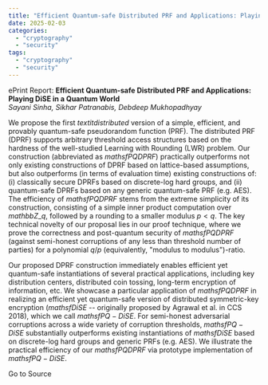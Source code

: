 ```yaml
---
title: "Efficient Quantum-safe Distributed PRF and Applications: Playing DiSE in a Quantum World"
date: 2025-02-03
categories: 
  - "cryptography"
  - "security"
tags: 
  - "cryptography"
  - "security"
---
```


ePrint Report: **Efficient Quantum-safe Distributed PRF and Applications: Playing DiSE in a Quantum World**  
_Sayani Sinha, Sikhar Patranabis, Debdeep Mukhopadhyay_

We propose the first $textit{distributed}$ version of a simple, efficient, and provably quantum-safe pseudorandom function (PRF). The distributed PRF (DPRF) supports arbitrary threshold access structures based on the hardness of the well-studied Learning with Rounding (LWR) problem. Our construction (abbreviated as $mathsf{PQDPRF}$) practically outperforms not only existing constructions of DPRF based on lattice-based assumptions, but also outperforms (in terms of evaluation time) existing constructions of: (i) classically secure DPRFs based on discrete-log hard groups, and (ii) quantum-safe DPRFs based on any generic quantum-safe PRF (e.g. AES). The efficiency of $mathsf{PQDPRF}$ stems from the extreme simplicity of its construction, consisting of a simple inner product computation over $mathbb{Z}\_q$, followed by a rounding to a smaller modulus $p < q$. The key technical novelty of our proposal lies in our proof technique, where we prove the correctness and post-quantum security of $mathsf{PQDPRF}$ (against semi-honest corruptions of any less than threshold number of parties) for a polynomial $q/p$ (equivalently, "modulus to modulus")-ratio.  
  
Our proposed DPRF construction immediately enables efficient yet quantum-safe instantiations of several practical applications, including key distribution centers, distributed coin tossing, long-term encryption of information, etc. We showcase a particular application of $mathsf{PQDPRF}$ in realizing an efficient yet quantum-safe version of distributed symmetric-key encryption ($mathsf{DiSE}$ -- originally proposed by Agrawal et al. in CCS 2018), which we call $mathsf{PQ-DiSE}$. For semi-honest adversarial corruptions across a wide variety of corruption thresholds, $mathsf{PQ-DiSE}$ substantially outperforms existing instantiations of $mathsf{DiSE}$ based on discrete-log hard groups and generic PRFs (e.g. AES). We illustrate the practical efficiency of our $mathsf{PQDPRF}$ via prototype implementation of $mathsf{PQ-DiSE}$.

Go to Source
